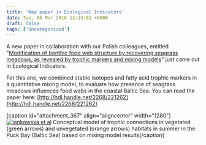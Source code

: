 ```yaml
---
title: 'New paper in Ecological Indicators'
date: Tue, 06 Mar 2018 13:15:01 +0000
draft: false
tags: ['Uncategorized']
---
```


A new paper in collaboration with our Polish colleagues, entitled "[Modification of benthic food web structure by recovering seagrass meadows, as revealed by trophic markers and mixing models](https://doi.org/10.1016/j.ecolind.2018.02.054)" just came out in Ecological Indicators.

For this one, we combined stable isotopes and fatty acid trophic markers in a quantitative mixing model, to evaluate how presence of seagrass meadows influences food webs in the coastal Baltic Sea. You can read the paper here: [http://hdl.handle.net/2268/221262](http://hdl.handle.net/2268/221262)

\[caption id="attachment\_367" align="aligncenter" width="1280"\][![jankowska et al](https://loicnmichel.files.wordpress.com/2018/04/jankowska-et-al.jpg)](https://loicnmichel.files.wordpress.com/2018/04/jankowska-et-al.jpg) Conceptual model of trophic connections in vegetated (green arrows) and unvegetated (orange arrows) habitats in summer in the Puck Bay (Baltic Sea) based on mixing model results\[/caption\]